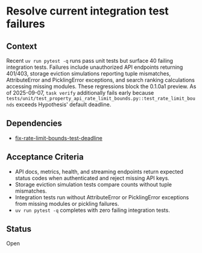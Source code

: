 # Resolve current integration test failures

## Context
Recent `uv run pytest -q` runs pass unit tests but surface 40 failing integration tests. Failures
include unauthorized API endpoints returning 401/403, storage eviction simulations reporting tuple
mismatches, AttributeError and PicklingError exceptions, and search ranking calculations accessing
missing modules. These regressions block the 0.1.0a1 preview. As of 2025-09-07,
`task verify` additionally fails early because
`tests/unit/test_property_api_rate_limit_bounds.py::test_rate_limit_bounds`
exceeds Hypothesis' default deadline.

## Dependencies
- [fix-rate-limit-bounds-test-deadline](fix-rate-limit-bounds-test-deadline.md)

## Acceptance Criteria
- API docs, metrics, health, and streaming endpoints return expected status codes when authenticated
  and reject missing API keys.
- Storage eviction simulation tests compare counts without tuple mismatches.
- Integration tests run without AttributeError or PicklingError exceptions from missing modules or
  pickling failures.
- `uv run pytest -q` completes with zero failing integration tests.

## Status
Open
